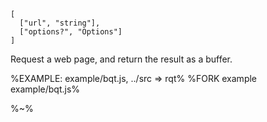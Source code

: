 ```## async bqt => Buffer
[
  ["url", "string"],
  ["options?", "Options"]
]
```

Request a web page, and return the result as a buffer.

%EXAMPLE: example/bqt.js, ../src => rqt%
%FORK example example/bqt.js%

%~%